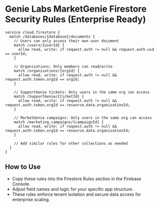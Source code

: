 # Genie Labs MarketGenie Firestore Security Rules (Enterprise Ready)

```
service cloud.firestore {
  match /databases/{database}/documents {
    // Users can only access their own user document
    match /users/{userId} {
      allow read, write: if request.auth != null && request.auth.uid == userId;
    }

    // Organizations: Only members can read/write
    match /organizations/{orgId} {
      allow read, write: if request.auth != null && request.auth.token.orgId == orgId;
    }

    // SupportGenie tickets: Only users in the same org can access
    match /SupportGenie/{ticketId} {
      allow read, write: if request.auth != null && request.auth.token.orgId == resource.data.organizationId;
    }

    // MarketGenie campaigns: Only users in the same org can access
    match /marketing_campaigns/{campaignId} {
      allow read, write: if request.auth != null && request.auth.token.orgId == resource.data.organizationId;
    }

    // Add similar rules for other collections as needed
  }
}
```

## How to Use
- Copy these rules into the Firestore Rules section in the Firebase Console.
- Adjust field names and logic for your specific app structure.
- These rules enforce tenant isolation and secure data access for enterprise scaling.
